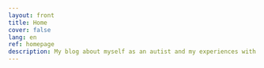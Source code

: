 ```yaml
---
layout: front
title: Home
cover: false
lang: en
ref: homepage
description: My blog about myself as an autist and my experiences with autism. Information and explanation for people without autism, a view of the world from someone with autism.
---
```


